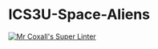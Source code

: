 # ICS3U-Space-Aliens
[![Mr Coxall's Super Linter](https://github.com/ICS3U-Programming-VanN/ICS3U-Space-Aliens/workflows/Mr%20Coxall's%20Super%20Linter/badge.svg)](https://github.com/ICS3U-Programming-VanN/ICS3U-Space-Aliens/actions/)